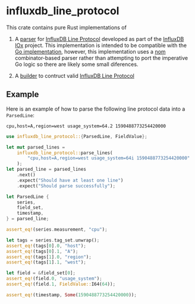 # influxdb_line_protocol

<!-- cargo-rdme start -->

This crate contains pure Rust implementations of

1. A [parser](https://docs.rs/influxdb_line_protocol/latest/influxdb_line_protocol/fn.parse_lines.html) for [InfluxDB Line Protocol] developed as part of the
[InfluxDB IOx] project.  This implementation is intended to be
compatible with the [Go implementation], however, this
implementation uses a [nom] combinator-based parser rather than
attempting to port the imperative Go logic so there are likely
some small diferences.

2. A [builder](https://docs.rs/influxdb_line_protocol/latest/influxdb_line_protocol/builder/struct.LineProtocolBuilder.html) to contruct valid [InfluxDB Line Protocol]

## Example

Here is an example of how to parse the following line
protocol data into a `ParsedLine`:

```text
cpu,host=A,region=west usage_system=64.2 1590488773254420000
```

```rust
use influxdb_line_protocol::{ParsedLine, FieldValue};

let mut parsed_lines =
    influxdb_line_protocol::parse_lines(
        "cpu,host=A,region=west usage_system=64i 1590488773254420000"
    );
let parsed_line = parsed_lines
    .next()
    .expect("Should have at least one line")
    .expect("Should parse successfully");

let ParsedLine {
    series,
    field_set,
    timestamp,
} = parsed_line;

assert_eq!(series.measurement, "cpu");

let tags = series.tag_set.unwrap();
assert_eq!(tags[0].0, "host");
assert_eq!(tags[0].1, "A");
assert_eq!(tags[1].0, "region");
assert_eq!(tags[1].1, "west");

let field = &field_set[0];
assert_eq!(field.0, "usage_system");
assert_eq!(field.1, FieldValue::I64(64));

assert_eq!(timestamp, Some(1590488773254420000));
```

[InfluxDB Line Protocol]: https://v2.docs.influxdata.com/v2.0/reference/syntax/line-protocol
[Go implementation]: https://github.com/influxdata/influxdb/blob/217eddc87e14a79b01d0c22994fc139f530094a2/models/points_parser.go
[InfluxDB IOx]: https://github.com/influxdata/influxdb_iox
[nom]: https://crates.io/crates/nom

<!-- cargo-rdme end -->
